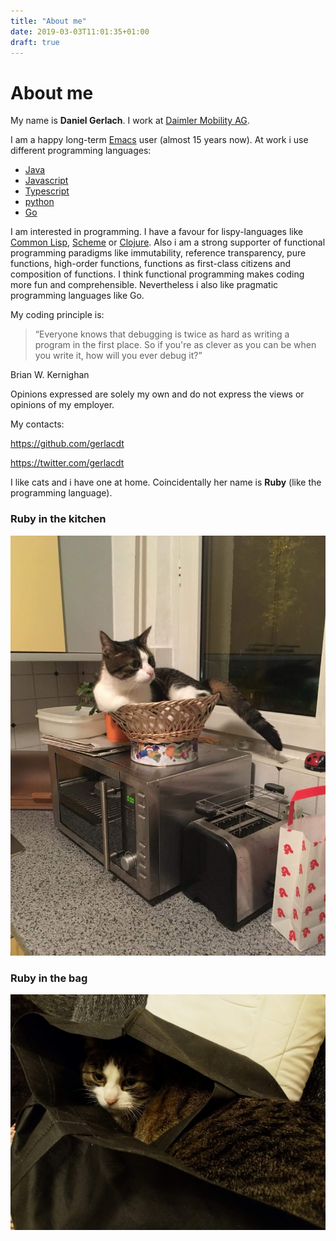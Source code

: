 ```yaml
---
title: "About me"
date: 2019-03-03T11:01:35+01:00
draft: true
---
```



# About me

My name is **Daniel Gerlach**. I work at [Daimler Mobility AG](https://www.daimler-mobility.com/en/).


I am a happy long-term [Emacs](https://www.gnu.org/software/emacs/) user (almost 15 years now). At work i use different programming languages:

* [Java](https://openjdk.java.net/)
* [Javascript](https://developer.mozilla.org/en-US/docs/Web/JavaScript)
* [Typescript](https://www.typescriptlang.org/)
* [python](https://www.python.org/)
* [Go](https://golang.org)

I am interested in programming. I have a favour for lispy-languages
like [Common Lisp](https://lisp-lang.org/),
[Scheme](https://racket-lang.org/) or
[Clojure](https://clojure.org/). Also i am a strong supporter of
functional programming paradigms like immutability, reference
transparency, pure functions, high-order functions, functions as
first-class citizens and composition of functions. I think functional
programming makes coding more fun and comprehensible. Nevertheless i
also like pragmatic programming languages like Go.

My coding principle is:

> “Everyone knows that debugging is twice as hard as writing a program in the first place. So if you're as clever as you can be when you write it, how will you ever debug it?”

Brian W. Kernighan

Opinions expressed are solely my own and do not express the views or
opinions of my employer.

My contacts:

https://github.com/gerlacdt

https://twitter.com/gerlacdt

I like cats and i have one at home. Coincidentally her name is
**Ruby** (like the programming language).


### Ruby in the kitchen

![ruby](/img/cat_in_the_kitchen.jpg)


### Ruby in the bag

![ruby](/img/cat_in_the_bag.jpg)
